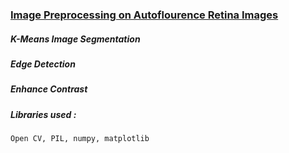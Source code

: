 ### [Image Preprocessing on Autoflourence Retina Images](/asaiyed10/optha/blob/master/edge_det_fundus.ipynb)  
##### K-Means Image Segmentation 
##### Edge Detection
##### Enhance Contrast 
##### Libraries used : 
    Open CV, PIL, numpy, matplotlib
